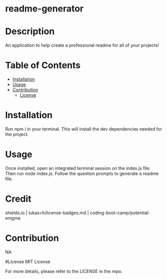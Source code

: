 # readme-generator
# Description
An application to help create a professional readme for all of your projects!

# Table of Contents
  * [Installation](#installation)
  * [Usage](#usage)
  * [Contribution](#Contribution)
    * [License](#license)
    
# Installation
Run npm i in your terminal. This will install the dev dependencies needed for the project.

# Usage
Once installed, open an integrated terminal session on the index.js file. Then run node index.js. Follow the question prompts to generate a readme file.

# Credit
shields.io | lukas=h/license-badges.md | coding-boot-camp/potential-enigma

# Contribution
NA

#License
MIT License

For more details, please refer to the LICENSE in the repo.

